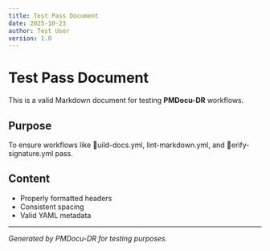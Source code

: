```yaml
---
title: Test Pass Document
date: 2025-10-23
author: Test User
version: 1.0
---
```

# Test Pass Document

This is a valid Markdown document for testing **PMDocu-DR** workflows.

## Purpose
To ensure workflows like uild-docs.yml, lint-markdown.yml, and erify-signature.yml pass.

## Content
- Properly formatted headers
- Consistent spacing
- Valid YAML metadata

---
*Generated by PMDocu-DR for testing purposes.*
